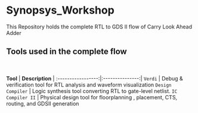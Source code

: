 # Synopsys_Workshop
This Repository holds the complete RTL to GDS II flow of Carry Look Ahead Adder
## Tools used in the complete flow
<br><br>
**Tool** | **Description** |
:-----------------:|:---------------:|
`Verdi`            |  Debug & verification tool for RTL analysis and waveform visualization
`Design Compiler`  |  Logic synthesis tool converting RTL to gate-level netlist.
`IC Compiler II`   | Physical design tool for floorplanning , placement, CTS, routing, and GDSII generation
 
